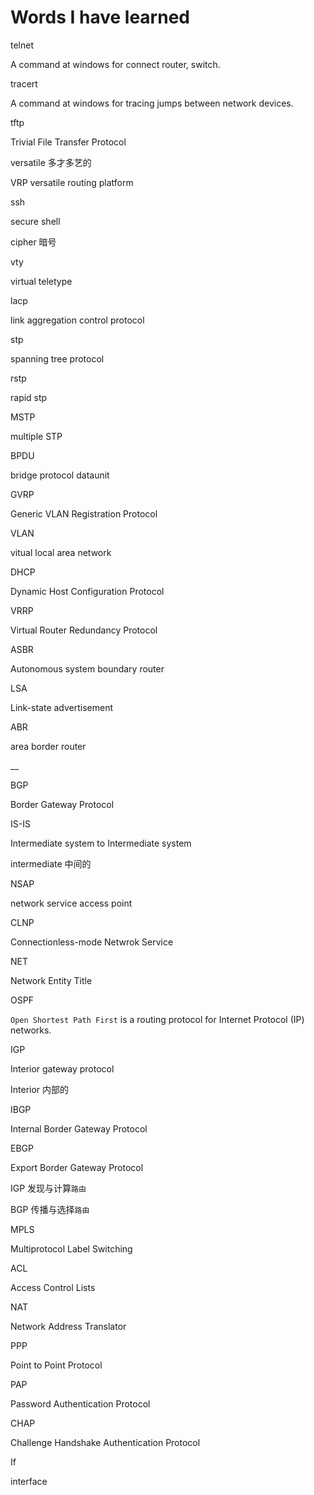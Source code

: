 # Words I have learned

telnet

A command at windows for connect router, switch.

tracert

A command at windows for tracing jumps between network devices.

tftp

Trivial File Transfer Protocol

versatile 多才多艺的

VRP versatile routing platform

ssh

secure shell

cipher 暗号

vty

virtual teletype

lacp

link aggregation control protocol

stp

spanning tree protocol

rstp

rapid stp

MSTP

multiple STP

BPDU

bridge protocol dataunit

GVRP

Generic VLAN Registration Protocol

VLAN

vitual local area network

DHCP

Dynamic Host Configuration Protocol

VRRP

Virtual Router Redundancy Protocol

ASBR

Autonomous system boundary router

LSA

Link-state advertisement

ABR

area border router

\_\_

BGP

Border Gateway Protocol

IS-IS

Intermediate system to Intermediate system

intermediate 中间的

NSAP

network service access point

CLNP

Connectionless-mode Netwrok Service

NET

Network Entity Title

OSPF

`Open Shortest Path First` is a routing protocol for Internet Protocol \(IP\) networks.

IGP

Interior gateway protocol

Interior 内部的

IBGP

Internal Border Gateway Protocol

EBGP

Export Border Gateway Protocol

IGP 发现与计算`路由`

BGP 传播与选择`路由`

MPLS

Multiprotocol Label Switching

ACL

Access Control Lists

NAT

Network Address Translator

PPP

Point to Point Protocol

PAP

Password Authentication Protocol

CHAP

Challenge Handshake Authentication Protocol

If

interface

